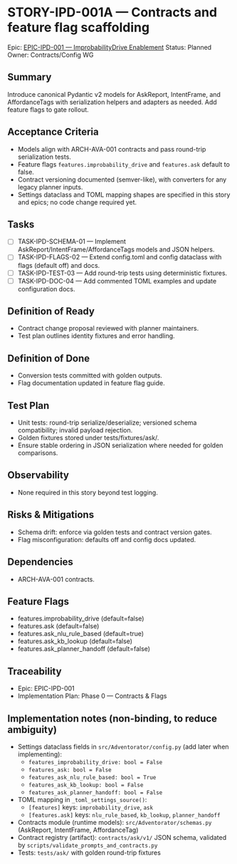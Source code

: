 # STORY-IPD-001A — Contracts and feature flag scaffolding

Epic: [EPIC-IPD-001 — ImprobabilityDrive Enablement](/docs/implementation/epics/EPIC-IPD-001-improbability-drive.md)
Status: Planned
Owner: Contracts/Config WG

## Summary
Introduce canonical Pydantic v2 models for AskReport, IntentFrame, and AffordanceTags with serialization helpers and adapters as needed. Add feature flags to gate rollout.

## Acceptance Criteria
- Models align with ARCH-AVA-001 contracts and pass round-trip serialization tests.
- Feature flags `features.improbability_drive` and `features.ask` default to false.
- Contract versioning documented (semver-like), with converters for any legacy planner inputs.
 - Settings dataclass and TOML mapping shapes are specified in this story and epics; no code change required yet.

## Tasks
- [ ] TASK-IPD-SCHEMA-01 — Implement AskReport/IntentFrame/AffordanceTags models and JSON helpers.
- [ ] TASK-IPD-FLAGS-02 — Extend config.toml and config dataclass with flags (default off) and docs.
- [ ] TASK-IPD-TEST-03 — Add round-trip tests using deterministic fixtures.
 - [ ] TASK-IPD-DOC-04 — Add commented TOML examples and update configuration docs.

## Definition of Ready
- Contract change proposal reviewed with planner maintainers.
- Test plan outlines identity fixtures and error handling.

## Definition of Done
- Conversion tests committed with golden outputs.
- Flag documentation updated in feature flag guide.

## Test Plan
- Unit tests: round-trip serialize/deserialize; versioned schema compatibility; invalid payload rejection.
- Golden fixtures stored under tests/fixtures/ask/.
 - Ensure stable ordering in JSON serialization where needed for golden comparisons.

## Observability
- None required in this story beyond test logging.

## Risks & Mitigations
- Schema drift: enforce via golden tests and contract version gates.
- Flag misconfiguration: defaults off and config docs updated.

## Dependencies
- ARCH-AVA-001 contracts.

## Feature Flags
- features.improbability_drive (default=false)
- features.ask (default=false)
 - features.ask_nlu_rule_based (default=true)
 - features.ask_kb_lookup (default=false)
 - features.ask_planner_handoff (default=false)

## Traceability
- Epic: EPIC-IPD-001
- Implementation Plan: Phase 0 — Contracts & Flags

## Implementation notes (non-binding, to reduce ambiguity)

- Settings dataclass fields in `src/Adventorator/config.py` (add later when implementing):
	- `features_improbability_drive: bool = False`
	- `features_ask: bool = False`
	- `features_ask_nlu_rule_based: bool = True`
	- `features_ask_kb_lookup: bool = False`
	- `features_ask_planner_handoff: bool = False`
- TOML mapping in `_toml_settings_source()`:
	- `[features]` keys: `improbability_drive`, `ask`
	- `[features.ask]` keys: `nlu_rule_based`, `kb_lookup`, `planner_handoff`
- Contracts module (runtime models): `src/Adventorator/schemas.py` (AskReport, IntentFrame, AffordanceTag)
- Contract registry (artifact): `contracts/ask/v1/` JSON schema, validated by `scripts/validate_prompts_and_contracts.py`
- Tests: `tests/ask/` with golden round-trip fixtures
